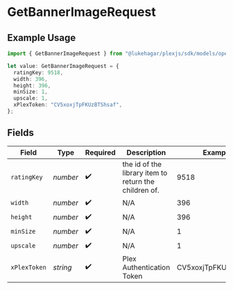 # GetBannerImageRequest

## Example Usage

```typescript
import { GetBannerImageRequest } from "@lukehagar/plexjs/sdk/models/operations";

let value: GetBannerImageRequest = {
  ratingKey: 9518,
  width: 396,
  height: 396,
  minSize: 1,
  upscale: 1,
  xPlexToken: "CV5xoxjTpFKUzBTShsaf",
};
```

## Fields

| Field                                                 | Type                                                  | Required                                              | Description                                           | Example                                               |
| ----------------------------------------------------- | ----------------------------------------------------- | ----------------------------------------------------- | ----------------------------------------------------- | ----------------------------------------------------- |
| `ratingKey`                                           | *number*                                              | :heavy_check_mark:                                    | the id of the library item to return the children of. | 9518                                                  |
| `width`                                               | *number*                                              | :heavy_check_mark:                                    | N/A                                                   | 396                                                   |
| `height`                                              | *number*                                              | :heavy_check_mark:                                    | N/A                                                   | 396                                                   |
| `minSize`                                             | *number*                                              | :heavy_check_mark:                                    | N/A                                                   | 1                                                     |
| `upscale`                                             | *number*                                              | :heavy_check_mark:                                    | N/A                                                   | 1                                                     |
| `xPlexToken`                                          | *string*                                              | :heavy_check_mark:                                    | Plex Authentication Token                             | CV5xoxjTpFKUzBTShsaf                                  |